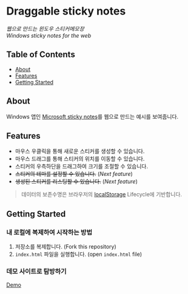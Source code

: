 [demo]: https://yonggwan.github.io/draggable-sticky-notes/
[es6-tag]: https://img.shields.io/badge/Javascript-%5Ees6-orange
[app-link]: https://apps.microsoft.com/store/detail/microsoft-sticky-notes/9NBLGGH4QGHW
[localstorage]: https://developer.mozilla.org/en-US/docs/Web/API/Window/localStorage

# Draggable sticky notes
_웹으로 만드는 윈도우 스티커메모장_
<br>
_Windows sticky notes for the web_


## Table of Contents
- [About](#about)
- [Features](#features)
- [Getting Started](#getting_started)

## About <a name="about"></a>

Windows 앱인 [Microsoft sticky notes][app-link]를 웹으로 만드는 예시를 보여줍니다.

## Features <a name="features"></a>
- 마우스 우클릭을 통해 새로운 스티커를 생성할 수 있습니다.
- 마우스 드래그를 통해 스티커의 위치를 이동할 수 있습니다.
- 스티커의 우측하단을 드래그하여 크기를 조절할 수 있습니다.
- ~~스티커의 테마를 설정할 수 있습니다.~~ (*Next feature*)
- ~~생성된 스티커를 리스팅할 수 있습니다.~~ (*Next feature*)
> 데이터의 보존수명은 브라우저의 [localStorage][localstorage] Lifecycle에 기반합니다.

## Getting Started <a name = "getting_started"></a>

### 내 로컬에 복제하여 시작하는 방법
1. 저장소를 복제합니다. (Fork this repository)
2. `index.html` 파일을 실행합니다. (open `index.html` file)
### 데모 사이트로 탐방하기
[Demo][demo]

